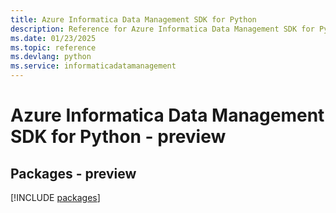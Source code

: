 ```yaml
---
title: Azure Informatica Data Management SDK for Python
description: Reference for Azure Informatica Data Management SDK for Python
ms.date: 01/23/2025
ms.topic: reference
ms.devlang: python
ms.service: informaticadatamanagement
---
```

# Azure Informatica Data Management SDK for Python - preview
## Packages - preview
[!INCLUDE [packages](informatica-data-management-index.md)]